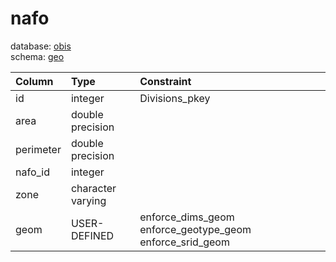# nafo
database: [obis](../)  
schema: [geo](geo)  

|Column|Type|Constraint|
|:---|:---|:---|
|id|integer|Divisions_pkey |
|area|double precision||
|perimeter|double precision||
|nafo_id|integer||
|zone|character varying||
|geom|USER-DEFINED|enforce_dims_geom enforce_geotype_geom enforce_srid_geom |
